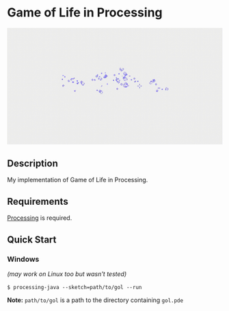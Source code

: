 # Game of Life in Processing

![](preview.gif)

## Description
My implementation of Game of Life in Processing.

## Requirements
[Processing](https://processing.org) is required.

## Quick Start
### Windows
*(may work on Linux too but wasn't tested)*
```console
$ processing-java --sketch=path/to/gol --run
```
**Note:** `path/to/gol` is a path to the directory containing `gol.pde`
